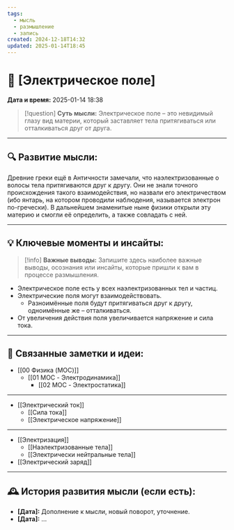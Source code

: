 ```yaml
---
tags:
  - мысль
  - размышление
  - запись
created: 2024-12-18T14:32
updated: 2025-01-14T18:45
---
```


# 💭  [Электрическое поле]

**Дата и время:** 2025-01-14 18:38

> [!question] **Суть мысли:**
> Электрическое поле – это невидимый глазу вид материи, который заставляет тела притягиваться или отталкиваться друг от друга.


---

## 🔍 Развитие мысли:

Древние греки ещё в Античности замечали, что наэлектризованные о волосы тела притягиваются друг к другу. Они не знали точного происхождения такого взаимодействия, но назвали его электричеством (ибо янтарь, на котором проводили наблюдения, называется электрон по-гречески). В дальнейшем знаменитые ныне физики открыли эту материю и смогли её определить, а также совладать с ней.

---

## 💡 Ключевые моменты и инсайты:

> [!info] **Важные выводы:**
> Запишите здесь наиболее важные выводы, осознания или инсайты, которые пришли к вам в процессе размышления.

- Электрическое поле есть у всех наэлектризованных тел и частиц.
- Электрические поля могут взаимодействовать.
	- Разноимённые поля будут притягиваться друг к другу, одноимённые же – отталкиваться.
- От увеличения действия поля увеличивается напряжение и сила тока.

---

## 🔄 Связанные заметки и идеи:

- [[00 Физика (MOC)]]
	- [[01 MOC - Электродинамика]]
		- [[02 MOC - Электростатика]]
- - - 

- [[Электрический ток]]
	- [[Сила тока]]
	- [[Электрическое напряжение]]

- - - 

- [[Электризация]]
	- [[Наэлектризованные тела]]
	- [[Электрически нейтральные тела]]
 - [[Электрический заряд]]
---

## 🕰️ История развития мысли (если есть):

* **[Дата]:**  Дополнение к мысли, новый поворот, уточнение.
* **[Дата]:**  ...


